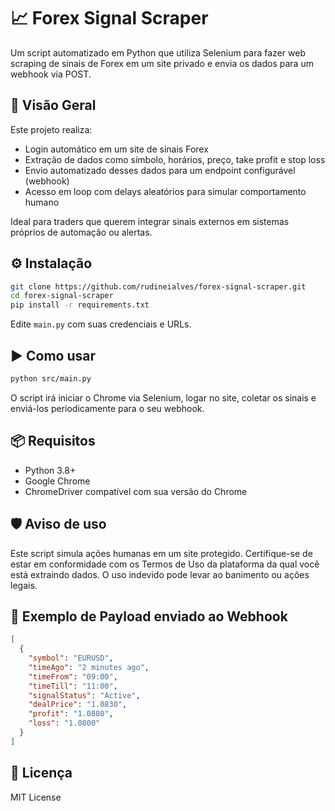 # 📈 Forex Signal Scraper

Um script automatizado em Python que utiliza Selenium para fazer web scraping de sinais de Forex em um site privado e envia os dados para um webhook via POST.

## 🚀 Visão Geral

Este projeto realiza:

- Login automático em um site de sinais Forex
- Extração de dados como símbolo, horários, preço, take profit e stop loss
- Envio automatizado desses dados para um endpoint configurável (webhook)
- Acesso em loop com delays aleatórios para simular comportamento humano

Ideal para traders que querem integrar sinais externos em sistemas próprios de automação ou alertas.


## ⚙️ Instalação

```bash
git clone https://github.com/rudineialves/forex-signal-scraper.git
cd forex-signal-scraper
pip install -r requirements.txt
```

Edite `main.py` com suas credenciais e URLs.

## ▶️ Como usar

```bash
python src/main.py
```
O script irá iniciar o Chrome via Selenium, logar no site, coletar os sinais e enviá-los periodicamente para o seu webhook.

## 📦 Requisitos

- Python 3.8+
- Google Chrome
- ChromeDriver compatível com sua versão do Chrome

## 🛡️ Aviso de uso

Este script simula ações humanas em um site protegido. Certifique-se de estar em conformidade com os Termos de Uso da plataforma da qual você está extraindo dados. O uso indevido pode levar ao banimento ou ações legais.

## 🧩 Exemplo de Payload enviado ao Webhook

```json
[
  {
    "symbol": "EURUSD",
    "timeAgo": "2 minutes ago",
    "timeFrom": "09:00",
    "timeTill": "11:00",
    "signalStatus": "Active",
    "dealPrice": "1.0830",
    "profit": "1.0880",
    "loss": "1.0800"
  }
]
```

## 📄 Licença

MIT License
